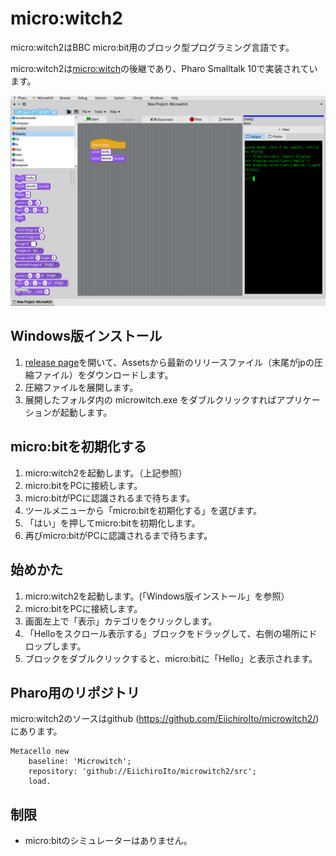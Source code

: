 # micro:witch2
micro:witch2はBBC micro:bit用のブロック型プログラミング言語です。

micro:witch2は[micro:witch](https://github.com/EiichiroIto/microwitch)の後継であり、Pharo Smalltalk 10で実装されています。

![screenshot1](https://github.com/EiichiroIto/microwitch2/raw/main/misc/PharoScreenshot.png)

## Windows版インストール
1. [release page](https://github.com/EiichiroIto/microwitch2/releases)を開いて、Assetsから最新のリリースファイル（末尾がjpの圧縮ファイル）をダウンロードします。
2. 圧縮ファイルを展開します。
3. 展開したフォルダ内の microwitch.exe をダブルクリックすればアプリケーションが起動します。

## micro:bitを初期化する
1. micro:witch2を起動します。（上記参照）
2. micro:bitをPCに接続します。
3. micro:bitがPCに認識されるまで待ちます。
4. ツールメニューから「micro:bitを初期化する」を選びます。
5. 「はい」を押してmicro:bitを初期化します。
6. 再びmicro:bitがPCに認識されるまで待ちます。

## 始めかた
1. micro:witch2を起動します。(「Windows版インストール」を参照）
2. micro:bitをPCに接続します。
3. 画面左上で「表示」カテゴリをクリックします。
4. 「Helloをスクロール表示する」ブロックをドラッグして、右側の場所にドロップします。
5. ブロックをダブルクリックすると、micro:bitに「Hello」と表示されます。

## Pharo用のリポジトリ
micro:witch2のソースはgithub (https://github.com/EiichiroIto/microwitch2/) にあります。

```
Metacello new
    baseline: 'Microwitch';
    repository: 'github://EiichiroIto/microwitch2/src';
    load.
```

## 制限
- micro:bitのシミュレーターはありません。

